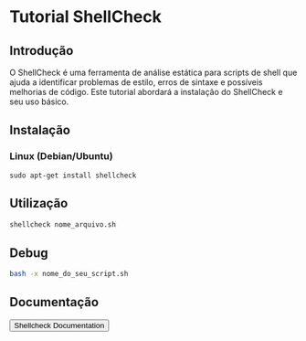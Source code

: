 # Tutorial ShellCheck

## Introdução
O ShellCheck é uma ferramenta de análise estática para scripts de shell que ajuda a identificar problemas de estilo, erros de sintaxe e possíveis melhorias de código. Este tutorial abordará a instalação do ShellCheck e seu uso básico.

## Instalação

### Linux (Debian/Ubuntu)
```
sudo apt-get install shellcheck
```

## Utilização

```bash
shellcheck nome_arquivo.sh
```

## Debug

```bash
bash -x nome_do_seu_script.sh
```

## Documentação

<a href="https://github.com/koalaman/shellcheck/">
    <button>Shellcheck Documentation</button>
  </a> 
